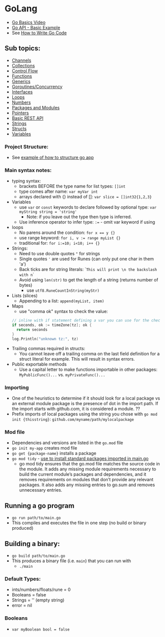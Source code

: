 # GoLang

- [Go Basics Video](https://www.youtube.com/watch?v=8uiZC0l4Ajw)
- [Go API - Basic Example](https://github.com/BrentGrammer/go-api)
- See [How to Write Go Code](https://go.dev/doc/code)

## Sub topics:

- [Channels](./Channels.md)
- [Collections](./Collections.md)
- [Control Flow](./ControlFlow.md)
- [Functions](./Functions.md)
- [Generics](./Generics.md)
- [Goroutines/Concurrency](./GoroutinesConcurrency.md)
- [Interfaces](./Interfaces.md)
- [Loops](./Loops.md)
- [Numbers](./Numbers.md)
- [Packages and Modules](./PackagesModules.md)
- [Pointers](./Pointers.md)
- [Basic REST API](./RestAPI.md)
- [Strings](./Strings.md)
- [Structs](./Structs.md)
- [Variables](./Variables.md)

### Project Structure:

- See [example of how to structure go app](https://github.com/golang-standards/project-layout)

### Main syntax notes:

- typing syntax:
  - brackets BEFORE the type name for list types: `[]int`
  - type comes after name: `var myVar int`
  - arrays declared with {} instead of []: `var slice = []int32{1,2,3}`
- Variables
  - use `var` or `const` keywords to declare followed by optional type: `var myString string = 'string'`
    - Note: if you leave out the type then type is inferred.
  - Use inference operator to infer type: `:=` - omit var keyword if using
- loops
  - No parens around the condition: `for x == y {}`
  - use range keyword: `for i, v := range myList {}`
  - traditional for: `for i:=10; i<10; i++ {}`
- Strings:
  - Need to use double quotes `"` for strings
  - Single quotes `'` are used for Runes (can only put one char in them 'a')
  - Back ticks are for string literals: \``This will print \n the backslash with n`\`
  - Avoid using `len(str)` to get the length of a string (returns number of bytes)
    - use `utf8.RuneCountInString(myStr)`
- Lists (slices)
  - Appending to a list: `append(myList, item)`
- Maps
  - use "comma ok" syntax to check the value:
  ```go
  // inline with if statement defining a var you can use for the check. Vars are scoped to the if block
  if seconds, ok := timeZone[tz]; ok {
    return seconds
  }
  log.Println("unknown tz:", tz)
  ```
- Trailing commas required in structs:
  - You cannot leave off a trailing comma on the last field definition for a struct literal for example. This will result in syntax errors.
- Public exportable methods
  - Use a capital letter to make functions importable in other packages: `MyPublicFunc()...` vs. `myPrivateFunc()...`

### Importing

- One of the heuristics to determine if it should look for a local package vs an external module package is the presence of dot in the import path. If the import starts with github.com, it is considered a module. ??
- Prefix imports of local packages using the string you chose with `go mod init {thisstring}`: `github.com/myname/path/mylocalpackage`

### Mod file

- Dependencies and versions are listed in the `go.mod` file
- `go init my-app` creates mod file
- `go get {package-name}` installs a package
- `go mod tidy` - [use to install standard packages imported in main.go](https://go.dev/ref/mod#go-mod-tidy)
  - go mod tidy ensures that the go.mod file matches the source code in the module. It adds any missing module requirements necessary to build the current module’s packages and dependencies, and it removes requirements on modules that don’t provide any relevant packages. It also adds any missing entries to go.sum and removes unnecessary entries.

## Running a go program

- `go run path/to/main.go`
- This compiles and executes the file in one step (no build or binary produced)

## Building a binary:

- `go build path/to/main.go`
- This produces a binary file (i.e. `main`) that you can run with
  - `./main`

### Default Types:

- ints/numbers/floats/rune = 0
- Booleans = false
- Strings = '' (empty string)
- error = nil

### Booleans

- `var myBoolean bool = false`
